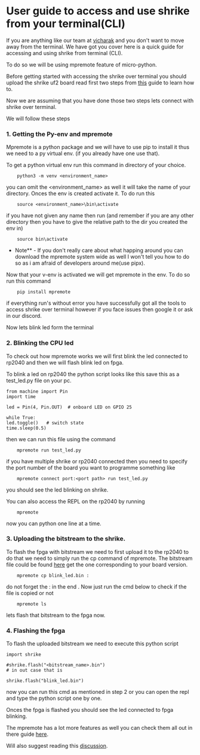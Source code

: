 # User guide to access and use shrike from your terminal(CLI)

If you are anything like our team at [vicharak](vicharak.in) and you don't want to move away from the terminal. We have got you cover here is a quick guide for accessing and using shrike from terminal (CLI). 

To do so we will be using mpremote feature of micro-python.

Before getting started with accessing the shrike over terminal you should upload the shrike uf2 board read first two steps from [this](./getting_started.md) guide to learn how to. 

Now we are assuming that you have done those two steps lets connect with shrike over terminal.

We will follow these steps 


### 1. Getting the Py-env and mpremote

Mpremote is a python package and we will have to use pip to install it thus we need to a py virtual env. (if you already have one use that).

To get a python virtual env run this command in directory of your choice.

```
    python3 -m venv <environment_name>
```
you can omit the <environment_name> as well it will take the name of your directory. Onces the env is created activate it. To do run this 

```
    source <environment_name>\bin\activate 
```
if you have not given any name then run (and remember if you are any other directory then you have to give the relative path to the dir you created the env in)

```
    source bin\activate
```

 * Note** - If you don't really care about what happing around you can download the mpremote system wide as well I won't tell you how to do so as i am afraid of developers around me(use pipx).

Now that your v-env is activated we will get mpremote in the env. To do so run this command 

```
    pip install mpremote 
```
if everything run's without error you have successfully got all the tools to access shrike over terminal however if you face issues then google it or ask in our discord. 

Now lets blink led form the terminal 

### 2. Blinking the CPU led 

To check out how mpremote works we will first blink the led connected to rp2040 and then we will flash blink led on fpga.

To blink a led on rp2040 the python script looks like this save this as a test_led.py file on your pc.

```
from machine import Pin
import time

led = Pin(4, Pin.OUT)  # onboard LED on GPIO 25

while True:
led.toggle()   # switch state
time.sleep(0.5)
```
then we can run this file using the command 
```
    mpremote run test_led.py
```

if you have multiple shrike or rp2040 connected then you need to specify the port number of the board you want to programme something like 

```
    mpremote connect port:<port path> run test_led.py
```
you should see the led blinking on shrike.

You can also access the REPL on the rp2040 by running 

```
    mpremote 
```
now you can python one line at a time. 

### 3. Uploading the bitstream to the shrike.

To flash the fpga with bitstream we need to first upload it to the rp2040 to do that we need to simply run the cp command of mpremote. The bitstream file could be found [here](https://github.com/vicharak-in/shrike_fpga/tree/main/test/bitstreams) get the one corresponding to your board version. 

```
    mpremote cp blink_led.bin : 
```
do not forget the : in the end . Now just run the cmd below to check if the file is copied or not
```
    mpremote ls 
```
lets flash that bitstream to the fpga now.


### 4. Flashing the fpga 

To flash the uploaded bitstream we need to execute this python script 

```
import shrike

#shrike.flash("<bitstream_name>.bin")
# in out case that is 

shrike.flash("blink_led.bin")
```
now you can run this cmd as mentioned in step 2 or you can open the repl and type the python script one by one.

Onces the fpga is flashed you should see the led connected to fpga blinking.

The mpremote has a lot more features as well you can check them all out in there guide [here](https://docs.micropython.org/en/latest/reference/mpremote.html#).

Will also suggest reading this [discussion](https://github.com/orgs/micropython/discussions/9096). 